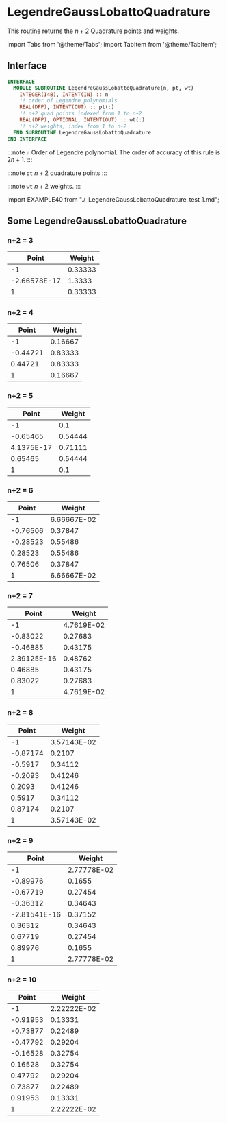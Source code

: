 # LegendreGaussLobattoQuadrature

This routine returns the $n+2$ Quadrature points and weights.

import Tabs from '@theme/Tabs';
import TabItem from '@theme/TabItem';

## Interface

<Tabs>
<TabItem value="interface" label="܀ Interface" default>

```fortran
INTERFACE
  MODULE SUBROUTINE LegendreGaussLobattoQuadrature(n, pt, wt)
    INTEGER(I4B), INTENT(IN) :: n
    !! order of Legendre polynomials
    REAL(DFP), INTENT(OUT) :: pt(:)
    !! n+2 quad points indexed from 1 to n+2
    REAL(DFP), OPTIONAL, INTENT(OUT) :: wt(:)
    !! n+2 weights, index from 1 to n+2
  END SUBROUTINE LegendreGaussLobattoQuadrature
END INTERFACE
```

:::note `n`
Order of Legendre polynomial. The order of accuracy of this rule is $2n+1$.
:::

:::note `pt`
$n+2$ quadrature points
:::

:::note `wt`
$n+2$ weights.
:::

</TabItem>

<TabItem value="example" label="️܀ See example">

import EXAMPLE40 from "./_LegendreGaussLobattoQuadrature_test_1.md";

<EXAMPLE40 />

</TabItem>

<TabItem value="close" label="↢ ">

</TabItem>
</Tabs>

## Some LegendreGaussLobattoQuadrature

### n+2 = 3

 | Point | Weight |
 |  --- |  --- |
 | -1 | 0.33333 |
 | -2.66578E-17 | 1.3333 |
 | 1 | 0.33333 |

### n+2 = 4

 | Point | Weight |
 |  --- |  --- |
 | -1 | 0.16667 |
 | -0.44721 | 0.83333 |
 | 0.44721 | 0.83333 |
 | 1 | 0.16667 |

### n+2 = 5

 | Point | Weight |
 |  --- |  --- |
 | -1 | 0.1 |
 | -0.65465 | 0.54444 |
 | 4.1375E-17 | 0.71111 |
 | 0.65465 | 0.54444 |
 | 1 | 0.1 |

### n+2 = 6

 | Point | Weight |
 |  --- |  --- |
 | -1 | 6.66667E-02 |
 | -0.76506 | 0.37847 |
 | -0.28523 | 0.55486 |
 | 0.28523 | 0.55486 |
 | 0.76506 | 0.37847 |
 | 1 | 6.66667E-02 |

### n+2 = 7

 | Point | Weight |
 |  --- |  --- |
 | -1 | 4.7619E-02 |
 | -0.83022 | 0.27683 |
 | -0.46885 | 0.43175 |
 | 2.39125E-16 | 0.48762 |
 | 0.46885 | 0.43175 |
 | 0.83022 | 0.27683 |
 | 1 | 4.7619E-02 |

### n+2 = 8

 | Point | Weight |
 |  --- |  --- |
 | -1 | 3.57143E-02 |
 | -0.87174 | 0.2107 |
 | -0.5917 | 0.34112 |
 | -0.2093 | 0.41246 |
 | 0.2093 | 0.41246 |
 | 0.5917 | 0.34112 |
 | 0.87174 | 0.2107 |
 | 1 | 3.57143E-02 |

### n+2 = 9

 | Point | Weight |
 |  --- |  --- |
 | -1 | 2.77778E-02 |
 | -0.89976 | 0.1655 |
 | -0.67719 | 0.27454 |
 | -0.36312 | 0.34643 |
 | -2.81541E-16 | 0.37152 |
 | 0.36312 | 0.34643 |
 | 0.67719 | 0.27454 |
 | 0.89976 | 0.1655 |
 | 1 | 2.77778E-02 |

### n+2 = 10

 | Point | Weight |
 |  --- |  --- |
 | -1 | 2.22222E-02 |
 | -0.91953 | 0.13331 |
 | -0.73877 | 0.22489 |
 | -0.47792 | 0.29204 |
 | -0.16528 | 0.32754 |
 | 0.16528 | 0.32754 |
 | 0.47792 | 0.29204 |
 | 0.73877 | 0.22489 |
 | 0.91953 | 0.13331 |
 | 1 | 2.22222E-02 |

